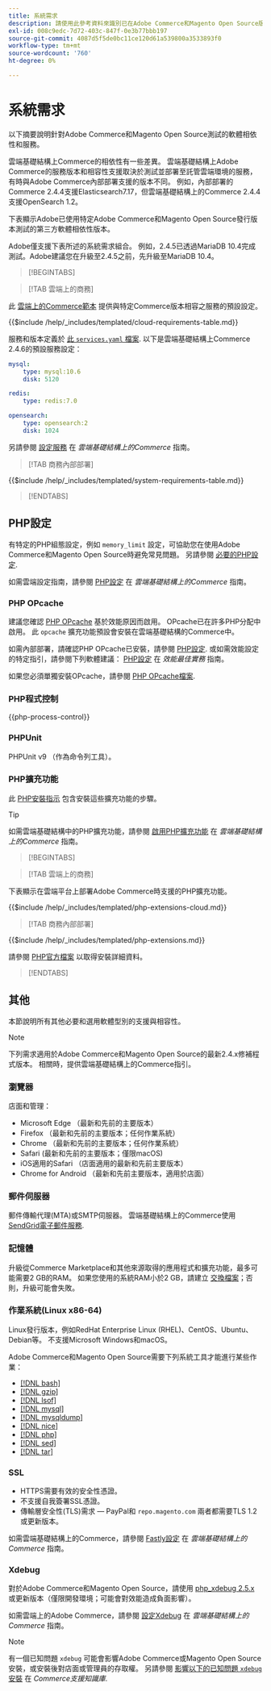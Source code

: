 ```yaml
---
title: 系統需求
description: 請使用此參考資料來識別已在Adobe Commerce和Magento Open Source版本中測試的所需軟體相依性。
exl-id: 008c9edc-7d72-403c-847f-0e3b77bbb197
source-git-commit: 4087d5f5de0bc11ce120d61a539800a3533893f0
workflow-type: tm+mt
source-wordcount: '760'
ht-degree: 0%

---
```


# 系統需求

以下摘要說明針對Adobe Commerce和Magento Open Source測試的軟體相依性和服務。

雲端基礎結構上Commerce的相依性有一些差異。 雲端基礎結構上Adobe Commerce的服務版本和相容性支援取決於測試並部署至託管雲端環境的服務，有時與Adobe Commerce內部部署支援的版本不同。 例如，內部部署的Commerce 2.4.4支援Elasticsearch7.17，但雲端基礎結構上的Commerce 2.4.4支援OpenSearch 1.2。

下表顯示Adobe已使用特定Adobe Commerce和Magento Open Source發行版本測試的第三方軟體相依性版本。

Adobe僅支援下表所述的系統需求組合。 例如，2.4.5已透過MariaDB 10.4完成測試。Adobe建議您在升級至2.4.5之前，先升級至MariaDB 10.4。

>[!BEGINTABS]

>[!TAB 雲端上的商務]

此 [雲端上的Commerce範本](https://github.com/magento/magento-cloud) 提供與特定Commerce版本相容之服務的預設設定。

{{$include /help/_includes/templated/cloud-requirements-table.md}}

服務和版本定義於 [此 `services.yaml` 檔案](https://github.com/magento/magento-cloud/blob/master/.magento/services.yaml). 以下是雲端基礎結構上Commerce 2.4.6的預設服務設定：

```yaml
mysql:
    type: mysql:10.6
    disk: 5120

redis:
    type: redis:7.0

opensearch:
    type: opensearch:2
    disk: 1024
```

另請參閱 [設定服務](https://experienceleague.adobe.com/docs/commerce-cloud-service/user-guide/configure/service/services-yaml.html) 在 _雲端基礎結構上的Commerce_ 指南。

>[!TAB 商務內部部署]

{{$include /help/_includes/templated/system-requirements-table.md}}

>[!ENDTABS]

## PHP設定

有特定的PHP組態設定，例如 `memory_limit` 設定，可協助您在使用Adobe Commerce和Magento Open Source時避免常見問題。 另請參閱 [必要的PHP設定](prerequisites/php-settings.md).

如需雲端設定指南，請參閱 [PHP設定](https://experienceleague.adobe.com/docs/commerce-cloud-service/user-guide/configure/app/php-settings.html) 在 _雲端基礎結構上的Commerce_ 指南。

### PHP OPcache

建議您確認 [PHP OPcache](https://www.php.net/manual/en/intro.opcache.php) 基於效能原因而啟用。 OPcache已在許多PHP分配中啟用。 此 `opcache` 擴充功能預設會安裝在雲端基礎結構的Commerce中。

如需內部部署，請確認PHP OPcache已安裝，請參閱 [PHP設定](prerequisites/php-settings.md). 或如需效能設定的特定指引，請參閱下列軟體建議： [PHP設定](https://experienceleague.adobe.com/docs/commerce-operations/performance-best-practices/software.html#php-settings) 在 _效能最佳實務_ 指南。

如果您必須單獨安裝OPcache，請參閱 [PHP OPcache檔案](https://www.php.net/manual/en/opcache.setup.php).

### PHP程式控制

{{php-process-control}}

### PHPUnit

PHPUnit v9 （作為命令列工具）。

### PHP擴充功能

此 [PHP安裝指示](prerequisites/php-settings.md) 包含安裝這些擴充功能的步驟。

>[!TIP]
>
>如需雲端基礎結構中的PHP擴充功能，請參閱 [啟用PHP擴充功能](https://experienceleague.adobe.com/docs/commerce-cloud-service/user-guide/configure/app/php-settings.html#enable-extensions) 在 _雲端基礎結構上的Commerce_ 指南。

>[!BEGINTABS]

>[!TAB 雲端上的商務]

下表顯示在雲端平台上部署Adobe Commerce時支援的PHP擴充功能。

{{$include /help/_includes/templated/php-extensions-cloud.md}}

>[!TAB 商務內部部署]

{{$include /help/_includes/templated/php-extensions.md}}

請參閱 [PHP官方檔案](https://www.php.net/manual/en/extensions.php) 以取得安裝詳細資料。

>[!ENDTABS]

## 其他

本節說明所有其他必要和選用軟體型別的支援與相容性。

>[!NOTE]
>
>下列需求適用於Adobe Commerce和Magento Open Source的最新2.4.x修補程式版本。 相關時，提供雲端基礎結構上的Commerce指引。

### 瀏覽器

店面和管理：

- Microsoft Edge （最新和先前的主要版本）
- Firefox （最新和先前的主要版本；任何作業系統）
- Chrome （最新和先前的主要版本；任何作業系統）
- Safari (最新和先前的主要版本；僅限macOS)
- iOS適用的Safari （店面適用的最新和先前主要版本）
- Chrome for Android （最新和先前主要版本，適用於店面）

### 郵件伺服器

郵件傳輸代理(MTA)或SMTP伺服器。 雲端基礎結構上的Commerce使用 [SendGrid電子郵件服務](https://experienceleague.adobe.com/docs/commerce-cloud-service/user-guide/project/sendgrid.html).

### 記憶體

升級從Commerce Marketplace和其他來源取得的應用程式和擴充功能，最多可能需要2 GB的RAM。 如果您使用的系統RAM小於2 GB，請建立 [交換檔案](https://support.magento.com/hc/en-us/articles/360032980432)；否則，升級可能會失敗。

### 作業系統(Linux x86-64)

Linux發行版本，例如RedHat Enterprise Linux (RHEL)、CentOS、Ubuntu、Debian等。 不支援Microsoft Windows和macOS。

Adobe Commerce和Magento Open Source需要下列系統工具才能進行某些作業：

- [[!DNL bash]](https://www.gnu.org/software/bash/)
- [[!DNL gzip]](https://www.gzip.org/)
- [[!DNL lsof]](https://linux.die.net/man/8/lsof)
- [[!DNL mysql]](https://www.mysql.com/)
- [[!DNL mysqldump]](https://dev.mysql.com/doc/refman/8.0/en/mysqldump.html)
- [[!DNL nice]](https://linux.die.net/man/1/nice)
- [[!DNL php]](https://www.php.net/)
- [[!DNL sed]](https://www.gnu.org/software/sed/manual/sed.html)
- [[!DNL tar]](https://linux.die.net/man/1/tar)

### SSL

- HTTPS需要有效的安全性憑證。
- 不支援自我簽署SSL憑證。
- 傳輸層安全性(TLS)需求 — PayPal和 `repo.magento.com` 兩者都需要TLS 1.2或更新版本。

如需雲端基礎結構上的Commerce，請參閱 [Fastly設定](https://experienceleague.adobe.com/docs/commerce-cloud-service/user-guide/cdn/setup-fastly/fastly-configuration.html) 在 _雲端基礎結構上的Commerce_ 指南。

### Xdebug

對於Adobe Commerce和Magento Open Source，請使用 [php_xdebug 2.5.x](https://xdebug.org/download) 或更新版本（僅限開發環境；可能會對效能造成負面影響）。

如需雲端上的Adobe Commerce，請參閱 [設定Xdebug](https://experienceleague.adobe.com/docs/commerce-cloud-service/user-guide/develop/test/debug.html) 在 _雲端基礎結構上的Commerce_ 指南。

>[!NOTE]
>
>有一個已知問題 `xdebug` 可能會影響Adobe Commerce或Magento Open Source安裝，或安裝後對店面或管理員的存取權。 另請參閱 [影響以下的已知問題 `xdebug` 安裝](https://experienceleague.adobe.com/docs/commerce-knowledge-base/kb/troubleshooting/miscellaneous/known-issues-that-affect-installation.html) 在 _Commerce支援知識庫_.
